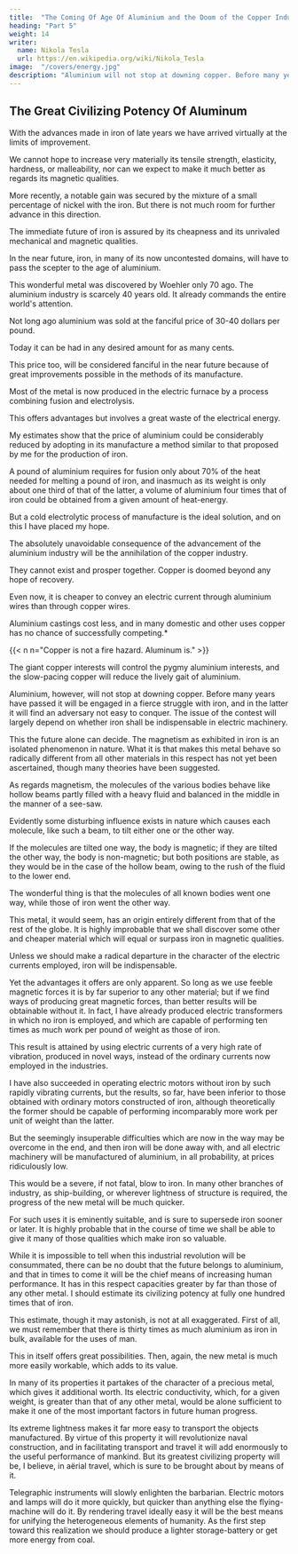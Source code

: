 ```yaml
---
title:  "The Coming Of Age Of Aluminium and the Doom of the Copper Industry"
heading: "Part 5" 
weight: 14
writer:
  name: Nikola Tesla
  url: https://en.wikipedia.org/wiki/Nikola_Tesla
image:  "/covers/energy.jpg"
description: "Aluminium will not stop at downing copper. Before many years have passed it will be engaged in a fierce struggle with iron"
---
```



## The Great Civilizing Potency Of Aluminum

With the advances made in iron of late years we have arrived virtually at the limits of improvement. 

We cannot hope to increase very materially its tensile strength, elasticity, hardness, or malleability, nor can we expect to make it much better as regards its magnetic qualities. 

More recently, a notable gain was secured by the mixture of a small percentage of nickel with the iron. But there is not much room for further advance in this direction. 

<!-- New discoveries may be expected, but they cannot greatly add to the valuable properties of the metal, though they may considerably reduce the cost of manufacture.  -->

The immediate future of iron is assured by its cheapness and its unrivaled mechanical and magnetic qualities. 

<!-- These are such that no other product can compete with it now. But there can be no doubt that, at a time not very distant,  -->

In the near future, iron, in many of its now uncontested domains, will have to pass the scepter to the age of aluminium. 

This wonderful metal was discovered by Woehler only 70 ago. The aluminium industry is scarcely 40 years old. It already commands the entire world's attention.

 <!-- Such rapid growth has not been recorded in the history of civilization before. -->

Not long ago aluminium was sold at the fanciful price of 30-40 dollars per pound.

Today it can be had in any desired amount for as many cents.

This price too, will be considered fanciful in the near future because of great improvements possible in the methods of its manufacture. 

Most of the metal is now produced in the electric furnace by a process combining fusion and electrolysis.

This offers advantages but involves a great waste of the electrical energy.

My estimates show that the price of aluminium could be considerably reduced by adopting in its manufacture a method similar to that proposed by me for the production of iron.

A pound of aluminium requires for fusion only about 70% of the heat needed for melting a pound of iron, and inasmuch as its weight is only about one third of that of the latter, a volume of aluminium four times that of iron could be obtained from a given amount of heat-energy. 

But a cold electrolytic process of manufacture is the ideal solution, and on this I have placed my hope. 

The absolutely unavoidable consequence of the advancement of the aluminium industry will be the annihilation of the copper industry. 

They cannot exist and prosper together. Copper is doomed beyond any hope of recovery. 

Even now, it is cheaper to convey an electric current through aluminium wires than through copper wires.

Aluminium castings cost less, and in many domestic and other uses copper has no chance of successfully competing.*

{{< n n="Copper is not a fire hazard. Aluminum is." >}}

<!-- A further material reduction of the price of aluminium cannot but be fatal to copper. But the progress of the former will not go on unchecked, for, as it ever happens in such cases, the larger industry will absorb the smaller one:  -->

The giant copper interests will control the pygmy aluminium interests, and the slow-pacing copper will reduce the lively gait of aluminium. 

<!-- This will only delay, not avoid the impending catastrophe.  -->

Aluminium, however, will not stop at downing copper. Before many years have passed it will be engaged in a fierce struggle with iron, and in the latter it will find an adversary not easy to conquer. The issue of the contest will largely depend on whether iron shall be indispensable in electric machinery. 

This the future alone can decide. The magnetism as exhibited in iron is an isolated phenomenon in nature. What it is that makes this metal behave so radically different from all other materials in this respect has not yet been ascertained, though many theories have been suggested. 

As regards magnetism, the molecules of the various bodies behave like hollow beams partly filled with a heavy fluid and balanced in the middle in the manner of a see-saw. 

Evidently some disturbing influence exists in nature which causes each molecule, like such a beam, to tilt either one or the other way. 

If the molecules are tilted one way, the body is magnetic; if they are tilted the other way, the body is non-magnetic; but both positions are stable, as they would be in the case of the hollow beam, owing to the rush of the fluid to the lower end.

The wonderful thing is that the molecules of all known bodies went one way, while those of iron went the other way. 

This metal, it would seem, has an origin entirely different from that of the rest of the globe. It is highly improbable that we shall discover some other and cheaper material which will equal or surpass iron in magnetic qualities. 

Unless we should make a radical departure in the character of the electric currents employed, iron will be indispensable. 

Yet the advantages it offers are only apparent. So long as we use feeble magnetic forces it is by far superior to any other material; but if we find ways of producing great magnetic forces, than better results will be obtainable without it. In fact, I have already produced electric transformers in which no iron is employed, and which are capable of performing ten times as much work per pound of weight as those of iron. 

This result is attained by using electric currents of a very high rate of vibration, produced in novel ways, instead of the ordinary currents now employed in the industries. 

I have also succeeded in operating electric motors without iron by such rapidly vibrating currents, but the results, so far, have been inferior to those obtained with ordinary motors constructed of iron, although theoretically the former should be capable of performing incomparably more work per unit of weight than the latter.

But the seemingly insuperable difficulties which are now in the way may be overcome in the end, and then iron will be done away with, and all electric machinery will be manufactured of aluminium, in all probability, at prices ridiculously low. 

This would be a severe, if not fatal, blow to iron. In many other branches of industry, as ship-building, or wherever lightness of structure is required, the progress of the new metal will be much quicker. 

For such uses it is eminently suitable, and is sure to supersede iron sooner or later. It is highly probable that in the course of time we shall be able to give it many of those qualities which make iron so valuable. 

While it is impossible to tell when this industrial revolution will be consummated, there can be no doubt that the future belongs to aluminium, and that in times to come it will be the chief means of increasing human performance. It has in this respect capacities greater by far than those of any other metal. I should estimate its civilizing potency at fully one hundred times that of iron. 

This estimate, though it may astonish, is not at all exaggerated. First of all, we must remember that there is thirty times as much aluminium as iron in bulk, available for the uses of man. 

This in itself offers great possibilities. Then, again, the new metal is much more easily workable, which adds to its value. 

In many of its properties it partakes of the character of a precious metal, which gives it additional worth. Its electric conductivity, which, for a given weight, is greater than that of any other metal, would be alone sufficient to make it one of the most important factors in future human progress. 

Its extreme lightness makes it far more easy to transport the objects manufactured. By virtue of this property it will revolutionize naval construction, and in facilitating transport and travel it will add enormously to the useful performance of mankind. But its greatest civilizing property will be, I believe, in aërial travel, which is sure to be brought about by means of it. 

Telegraphic instruments will slowly enlighten the barbarian. Electric motors and lamps will do it more quickly, but quicker than anything else the flying-machine will do it. By rendering travel ideally easy it will be the best means for unifying the heterogeneous elements of humanity. As the first step toward this realization we should produce a lighter storage-battery or get more energy from coal. 
